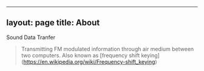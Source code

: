 
---
layout: page
title: About
---
 Sound Data Tranfer

>Transmitting FM modulated information through air medium between two computers. Also known as [frequency shift keying] (https://en.wikipedia.org/wiki/Frequency-shift_keying) 
